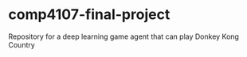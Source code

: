 # comp4107-final-project
Repository for a deep learning game agent that can play Donkey Kong Country
